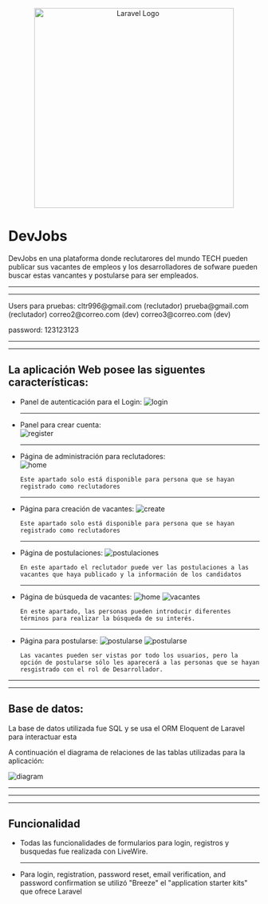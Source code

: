 <p align="center"><a href="https://laravel.com" target="_blank"><img src="https://raw.githubusercontent.com/laravel/art/master/logo-lockup/5%20SVG/2%20CMYK/1%20Full%20Color/laravel-logolockup-cmyk-red.svg" width="400" alt="Laravel Logo"></a></p>

<h1>DevJobs</h1>

<p>DevJobs en una plataforma donde reclutarores del mundo TECH pueden publicar sus vacantes de empleos y los desarrolladores de sofware pueden buscar estas vancantes y postularse para ser empleados.</p>

<hr>
<hr>
Users para pruebas:
cltr996@gmail.com   (reclutador)
prueba@gmail.com    (reclutador)
correo2@correo.com  (dev)
correo3@correo.com  (dev)

password: 123123123
<hr>
<hr>

<h2>La aplicación Web posee las siguentes características:</h2>


<ul>
  <li>
    Panel de autenticación para el Login:
    <img src="./readmeFiles/login.jpg" alt="login" >
  </li>

  <hr>

  <li>
    Panel para crear cuenta:
    <br>
    <img src="./readmeFiles/register.jpg" alt="register" >
  </li>
  
  <hr>

  <li>
    Página de administración para reclutadores:
    <br>
    <img src="./readmeFiles/dashboard.jpg" alt="home" >
    
    Este apartado solo está disponible para persona que se hayan registrado como reclutadores
  </li>

  

  <hr>

  <li>
    Página para creación de vacantes:
    <img src="./readmeFiles/create.jpg" alt="create" >
    
    Este apartado solo está disponible para persona que se hayan registrado como reclutadores
    
  </li>

  <hr>

  <li>
    Página de postulaciones:
    <img src="./readmeFiles/postulaciones.jpg" alt="postulaciones" >
    
    En este apartado el reclutador puede ver las postulaciones a las vacantes que haya publicado y la información de los candidatos

  </li>

  <hr>

  <li>
    Página de búsqueda de vacantes:
    <img src="./readmeFiles/home.jpg" alt="home" >
    <img src="./readmeFiles/vacantes.jpg" alt="vacantes" >

    En este apartado, las personas pueden introducir diferentes términos para realizar la búsqueda de su interés.
  </li>

  <hr>

  <li>
    Página para postularse:
    <img src="./readmeFiles/postularse.jpg" alt="postularse" >
    <img src="./readmeFiles/postularse2.jpg" alt="postularse" >
    
    Las vacantes pueden ser vistas por todo los usuarios, pero la opción de postularse sólo les aparecerá a las personas que se hayan resgistrado con el rol de Desarrollador.

    
  </li>
  
</ul>

<hr>
<hr>

<h2>Base de datos:</h2>

<p>La base de datos utilizada fue SQL y se usa el ORM Eloquent de Laravel para interactuar esta</p>

<p>A continuación el diagrama de relaciones de las tablas utilizadas para la aplicación:</p>


<img src="./readmeFiles/diagram.jpg" alt="diagram" >





<hr>
<hr>
<hr>

<h2>Funcionalidad</h2>
<ul>

<li>Todas las funcionalidades de formularios para login, registros y busquedas fue realizada con LiveWire.</li>

<hr>

<li>Para login, registration, password reset, email verification, and password confirmation se utilizó "Breeze"  el "application starter kits" que ofrece Laravel</li>

</ul>


